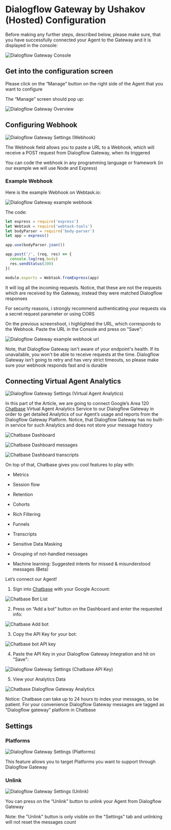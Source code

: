 # Dialogflow Gateway by Ushakov (Hosted) Configuration

Before making any further steps, described below, please make sure, that you have successfully connected your Agent to the Gateway and it is displayed in the console:

![Dialogflow Gateway Console](images/console.png)

## Get into the configuration screen

Please click on the “Manage” button on the right side of the Agent that you want to configure

The “Manage” screen should pop up:

![Dialogflow Gateway Overview](images/manageagent.png)

## Configuring Webhook

![Dialogflow Gateway Settings (Webhook)](images/consolewebhook.png)

The Webhook field allows you to paste a URL to a Webhook, which will receive a POST request from Dialogflow Gateway, when its triggered

You can code the webhook in any programming language or framework (in our example we will use Node and Express)

### Example Webhook

Here is the example Webhook on Webtask.io:

![Dialogflow Gateway example webhook](images/1*1P5DjCpGfLWgP6lQpoV7OA.png)

The code:

```js
let express = require('express')
let Webtask = require('webtask-tools')
let bodyParser = require('body-parser')
let app = express()

app.use(bodyParser.json())

app.post('/', (req, res) => {
  console.log(req.body)
  res.sendStatus(200)
})

module.exports = Webtask.fromExpress(app)
```

It will log all the incoming requests. Notice, that these are not the requests which are received by the Gateway, instead they were matched Dialogflow responses

For security reasons, i strongly recommend authenticating your requests via a secret request parameter or using CORS

On the previous screenshoot, i highlighted the URL, which corresponds to the Webhook. Paste the URL in the Console and press on "Save":

![Dialogflow Gateway example webhook url](images/webhookurlexample.png)

Note, that Dialogflow Gateway isn't aware of your endpoint's health. If its unavailable, you won't be able to receive requests at the time. Dialogflow Gateway isn’t going to retry and has very strict timeouts, so please make sure your webhook responds fast and is durable

## Connecting Virtual Agent Analytics

![Dialogflow Gateway Settings (Virtual Agent Analytics)](images/virtualagentanalytics.png)

In this part of the Article, we are going to connect Google’s Area 120 [Chatbase](http://chatbase.com) Virtual Agent Analytics Service to our Dialogflow Gateway in order to get detailed Analytics of our Agent’s usage and reports from the Dialogflow Gateway Platform. Notice, that Dialogflow Gateway has no built-in service for such Analytics and does not store your message history

![Chatbase Dashboard](images/1*NQdQk2PPVFOrxHa56Q_qqw.png)

![Chatbase Dashboard messages](images/1*62QR5SouuxZH_n9U9epMkg.png)

![Chatbase Dashboard transcripts](images/1*mPnKhb4JonFQprSGAMQEXA.png)

On top of that, Chatbase gives you cool features to play with:

* Metrics

* Session flow

* Retention

* Cohorts

* Rich Filtering

* Funnels

* Transcripts

* Sensitive Data Masking

* Grouping of not-handled messages

* Machine learning: Suggested intents for missed & misunderstood messages (Beta)

Let’s connect our Agent!

1. Sign into [Chatbase](https://chatbase.com/overview) with your Google Account:

![Chatbase Bot List](images/1*dIvJurZEmgizndXTGdlFBw.png)

2. Press on “Add a bot” button on the Dashboard and enter the requested info:

![Chatbase Add bot](images/1*bitGmbe8nlnrr4IX0Ipcew.png)

3. Copy the API Key for your bot:

![Chatbase bot API key](images/1*XiohDWc7br_BH_nkjHsLVw.png)

4. Paste the API Key in your Dialogflow Gateway Integration and hit on "Save":

![Dialogflow Gateway Settings (Chatbase API Key)](images/virtualagentanalyticsapikey.png)

5. View your Analytics Data

![Chatbase Dialogflow Gateway Analytics](images/1*aKTMHA4wygSZb67T2G3S6w.png)

Notice: Chatbase can take up to 24 hours to index your messages, so be patient. For your convenience Dialogflow Gateway messages are tagged as “Dialogflow gateway” platform in Chatbase

## Settings

### Platforms

![Dialogflow Gateway Settings (Platforms)](images/consolesettings.png)

This feature allows you to target Platforms you want to support through Dialogflow Gateway

### Unlink

![Dialogflow Gateway Settings (Unlink)](images/unlink.png)

You can press on the “Unlink” button to unlink your Agent from Dialogflow Gateway

Note: the "Unlink" button is only visible on the "Settings" tab and unlinking will not reset the messages count